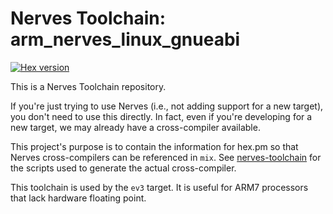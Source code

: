 # Nerves Toolchain: arm_nerves_linux_gnueabi

[![Hex version](https://img.shields.io/hexpm/v/nerves_toolchain_arm_nerves_linux_gnueabi.svg "Hex version")](https://hex.pm/packages/nerves_toolchain_arm_nerves_linux_gnueabi)

This is a Nerves Toolchain repository.

If you're just trying to use Nerves (i.e., not adding support for a new
target), you don't need to use this directly. In fact, even if you're
developing for a new target, we may already have a cross-compiler available.

This project's purpose is to contain the information for hex.pm so that Nerves
cross-compilers can be referenced in `mix`. See
[nerves-toolchain](https://github.com/nerves-project/nerves-toolchain) for
the scripts used to generate the actual cross-compiler.

This toolchain is used by the `ev3` target. It is useful for ARM7 processors
that lack hardware floating point.

